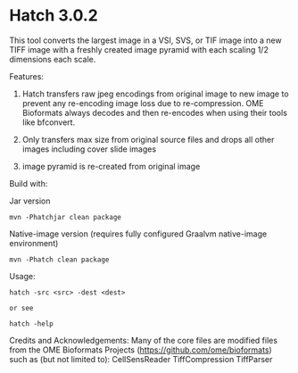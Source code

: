 # Hatch 3.0.2

This tool converts the largest image in a VSI, SVS, or TIF image into a new TIFF image with a freshly created image pyramid with each scaling 1/2 dimensions each scale.

Features:
1) Hatch transfers raw jpeg encodings from original image to new image to prevent any re-encoding image loss due to re-compression.
   OME Bioformats always decodes and then re-encodes when using their tools like bfconvert.

2) Only transfers max size from original source files and drops all other images including cover slide images

3) image pyramid is re-created from original image

Build with:

Jar version
```
mvn -Phatchjar clean package
```
Native-image version (requires fully configured Graalvm native-image environment)
```
mvn -Phatch clean package
```

Usage:
```
hatch -src <src> -dest <dest>

or see

hatch -help
```

Credits and Acknowledgements:
Many of the core files are modified files from the OME Bioformats Projects (https://github.com/ome/bioformats) such as (but not limited to):
CellSensReader
TiffCompression
TiffParser

